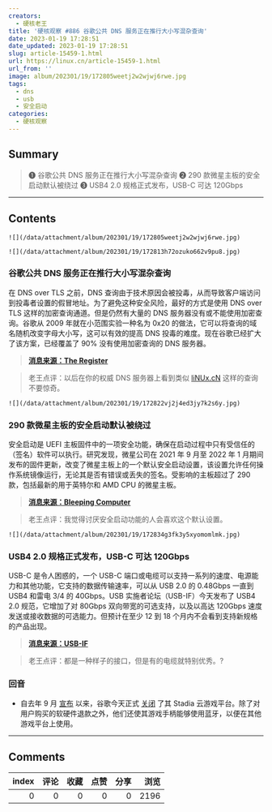 ```yaml
---
creators:
  - 硬核老王
title: '硬核观察 #886 谷歌公共 DNS 服务正在推行大小写混杂查询'
date: 2023-01-19 17:28:51
date_updated: 2023-01-19 17:28:51
slug: article-15459-1.html
url: https://linux.cn/article-15459-1.html
url_from: ''
image: album/202301/19/172805weetj2w2wjwj6rwe.jpg
tags:
  - dns
  - usb
  - 安全启动
categories:
  - 硬核观察
---
```


## Summary

> ❶ 谷歌公共 DNS 服务正在推行大小写混杂查询
> ❷ 290 款微星主板的安全启动默认被绕过
> ❸ USB4 2.0 规格正式发布，USB-C 可达 120Gbps

***

<!-- more -->

## Contents

`![](/data/attachment/album/202301/19/172805weetj2w2wjwj6rwe.jpg)`

`![](/data/attachment/album/202301/19/172813h72ozuko662v9pu8.jpg)`

### 谷歌公共 DNS 服务正在推行大小写混杂查询

在 DNS over TLS 之前，DNS 查询由于技术原因会被投毒，从而导致客户端访问到投毒者设置的假冒地址。为了避免这种安全风险，最好的方式是使用 DNS over TLS 这样的加密查询通道。但是仍然有大量的 DNS 服务器没有或不能使用加密查询。谷歌从 2009 年就在小范围实验一种名为 0x20 的做法，它可以将查询的域名随机改变字母大小写，这可以有效的提高 DNS 投毒的难度。现在谷歌已经扩大了该方案，已经覆盖了 90% 没有使用加密查询的 DNS 服务器。

> 
> **[消息来源：The Register](https://www.theregister.com/2023/01/19/google_dns_queries/)**
> 
> 
> 

> 
> 老王点评：以后在你的权威 DNS 服务器上看到类似 [liNUx.cN](https://linux.cn/) 这样的查询不要惊奇。
> 
> 
> 

`![](/data/attachment/album/202301/19/172822vj2j4ed3jy7k2s6y.jpg)`

### 290 款微星主板的安全启动默认被绕过

安全启动是 UEFI 主板固件中的一项安全功能，确保在启动过程中只有受信任的（签名）软件可以执行。研究发现，微星公司在 2021 年 9 月至 2022 年 1 月期间发布的固件更新，改变了微星主板上的一个默认安全启动设置，该设置允许任何操作系统镜像运行，无论其是否有错误或丢失的签名。受影响的主板超过了 290 款，包括最新的用于英特尔和 AMD CPU 的微星主板。

> 
> **[消息来源：Bleeping Computer](https://www.bleepingcomputer.com/news/security/msi-accidentally-breaks-secure-boot-for-hundreds-of-motherboards/)**
> 
> 
> 

> 
> 老王点评：我觉得讨厌安全启动功能的人会喜欢这个默认设置。
> 
> 
> 

`![](/data/attachment/album/202301/19/172834g3fk3y5xyomomlmk.jpg)`

### USB4 2.0 规格正式发布，USB-C 可达 120Gbps

USB-C 是令人困惑的，一个 USB-C 端口或电缆可以支持一系列的速度、电源能力和其他功能，它支持的数据传输速率，可以从 USB 2.0 的 0.48Gbps 一直到 USB4 和雷电 3/4 的 40Gbps。USB 实施者论坛（USB-IF）今天发布了 USB4 2.0 规范，它增加了对 80Gbps 双向带宽的可选支持，以及以高达 120Gbps 速度发送或接收数据的可选能力。但预计在至少 12 到 18 个月内不会看到支持新规格的产品出现。

> 
> **[消息来源：USB-IF](https://www.usb.org/document-library/usb4r-specification-v20)**
> 
> 
> 

> 
> 老王点评：都是一种样子的接口，但是有的电缆就特别优秀。?
> 
> 
> 

### 回音

* 自去年 9 月 [宣布](https://linux.cn/article-15090-1.html) 以来，谷歌今天正式 [关闭](https://www.macrumors.com/2023/01/18/googles-stadia-shuts-down-today/) 了其 Stadia 云游戏平台。除了对用户购买的软硬件退款之外，他们还使其游戏手柄能够使用蓝牙，以便在其他游戏平台上使用。

***

## Comments


|   index |   评论 |   收藏 |   点赞 |   分享 |   浏览 |
|--------:|-------:|-------:|-------:|-------:|-------:|
|       0 |      0 |      0 |      0 |      0 |   2196 |
